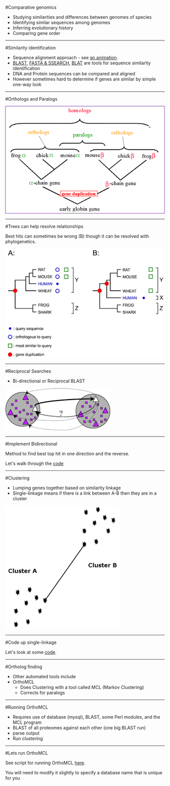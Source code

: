 #Comparative genomics

* Studying similarities and differences between genomes of species
* Identifying similar sequences among genomes
* Inferring evolutionary history
* Comparing gene order

---
#Similarity identification

* Sequence alignment approach - see [an animation](http://statgen.ncsu.edu/slse/animations/module1.html).
* [BLAST](http://blast.ncbi.nlm.nih.gov/), [FASTA & SSEARCH](http://fasta.bioch.virginia.edu/fasta_www2/fasta_list2.shtml), [BLAT](http://genome.ucsc.edu/FAQ/FAQblat.html) are tools for sequence similarity identification
* DNA and Protein sequences can be compared and aligned
* However sometimes hard to determine if genes are similar by simple one-way look

---
#Orthologs and Paralogs

![Orthologs](images/orthologs.gif)

---
#Trees can help resolve relationships

Best hits can sometimes be wrong (B) though it can be resolved with phylogenetics.

![RIO](images/RIO_F1.jpeg)

---
#Reciprocal Searches

* Bi-directional or Reciprocal BLAST

![BRH](images/BRH.png)

---
#Implement Bidirectional

Method to find best top hit in one direction and the reverse.

Let's walk through the [code](https://github.com/hyphaltip/htbda_perl_class/blob/master/examples/Orthologs/bidirectional.pl)

---
#Clustering

* Lumping genes together based on similarity linkage
* Single-linkage means if there is a link between A-B then they are in a cluster

![SingleLnkage](images/Single_Linkage1.gif)

---
#Code up single-linkage

Let's look at some [code](https://github.com/hyphaltip/htbda_perl_class/blob/master/examples/Orthologs/single_linkage.pl).

---
#Ortholog finding

* Other automated tools include
* OrthoMCL
    * Does Clustering with a tool called MCL (Markov Clustering)
    * Corrects for paralogs

---
#Running OrthoMCL

* Requires use of database (mysql), BLAST, some Perl modules, and the MCL program
* BLAST of all proteomes against each other (one big BLAST run)
* parse output
* Run clustering

---
#Lets run OrthoMCL

See script for running OrthoMCL [here](https://github.com/hyphaltip/htbda_perl_class/blob/master/examples/Orthologs/run_orthomcl.sh).

You will need to modify it slightly to specify a database name that is unique for you
